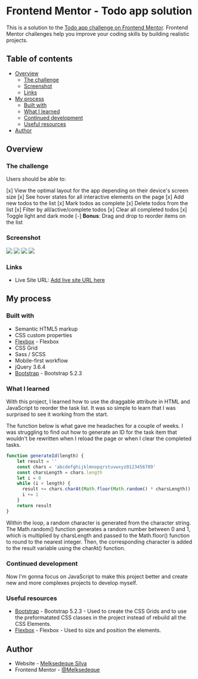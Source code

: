 # Frontend Mentor - Todo app solution

This is a solution to the [Todo app challenge on Frontend Mentor](https://www.frontendmentor.io/challenges/todo-app-Su1_KokOW). Frontend Mentor challenges help you improve your coding skills by building realistic projects. 

## Table of contents

- [Overview](#overview)
  - [The challenge](#the-challenge)
  - [Screenshot](#screenshot)
  - [Links](#links)
- [My process](#my-process)
  - [Built with](#built-with)
  - [What I learned](#what-i-learned)
  - [Continued development](#continued-development)
  - [Useful resources](#useful-resources)
- [Author](#author)

## Overview

### The challenge

Users should be able to:

[x] View the optimal layout for the app depending on their device's screen size
[x] See hover states for all interactive elements on the page
[x] Add new todos to the list
[x] Mark todos as complete
[x] Delete todos from the list
[x] Filter by all/active/complete todos
[x] Clear all completed todos
[x] Toggle light and dark mode
[-] **Bonus**: Drag and drop to reorder items on the list

### Screenshot

![](./todo-app-light-desktop.png)
![](./todo-app-light-mobile.png)
![](./todo-app-dark-desktop.png)
![](./todo-app-dark-mobile.png)


### Links

- Live Site URL: [Add live site URL here](https://melksedeque.github.io/todo-list-app/)

## My process

### Built with

- Semantic HTML5 markup
- CSS custom properties
- [Flexbox](https://css-tricks.com/snippets/css/a-guide-to-flexbox/) - Flexbox
- CSS Grid
- Sass / SCSS
- Mobile-first workflow
- jQuery 3.6.4
- [Bootstrap](https://getbootstrap.com/) - Bootstrap 5.2.3

### What I learned

With this project, I learned how to use the draggable attribute in HTML and JavaScript to reorder the task list. It was so simple to learn that I was surprised to see it working from the start.

The function below is what gave me headaches for a couple of weeks. I was struggling to find out how to generate an ID for the task item that wouldn't be rewritten when I reload the page or when I clear the completed tasks.

```js
function generateId(length) {
    let result = ''
    const chars = 'abcdefghijklmnopqrstuvwxyz0123456789'
    const charsLength = chars.length
    let i = 0
    while (i < length) {
      result += chars.charAt(Math.floor(Math.random() * charsLength))
      i += 1
    }
    return result
}
```

Within the loop, a random character is generated from the character string. The Math.random() function generates a random number between 0 and 1, which is multiplied by charsLength and passed to the Math.floor() function to round to the nearest integer. Then, the corresponding character is added to the result variable using the charAt() function.

### Continued development

Now I'm gonna focus on JavaScript to make this project better and create new and more complexes projects to develop myself.

### Useful resources

- [Bootstrap](https://getbootstrap.com/) - Bootstrap 5.2.3 - Used to create the CSS Grids and to use the preformatated CSS classes in the project instead of rebuild all the CSS Elements.
- [Flexbox](https://css-tricks.com/snippets/css/a-guide-to-flexbox/) - Flexbox - Used to size and position the elements.

## Author

- Website - [Melksedeque Silva](https://github.com/Melksedeque/)
- Frontend Mentor - [@Melksedeque](https://www.frontendmentor.io/profile/Melksedeque)